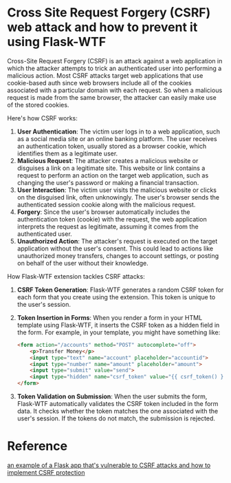 # Cross Site Request Forgery (CSRF) web attack and how to prevent it using Flask-WTF

Cross-Site Request Forgery (CSRF) is an attack against a web application in which the attacker attempts to trick an authenticated user into performing a malicious action. Most CSRF attacks target web applications that use cookie-based auth since web browsers include all of the cookies associated with a particular domain with each request. So when a malicious request is made from the same browser, the attacker can easily make use of the stored cookies.

Here's how CSRF works: 
1. **User Authentication**: The victim user logs in to a web application, such as a social media site or an online banking platform. The user receives an authentication token, usually stored as a browser cookie, which identifies them as a legitimate user.
2. **Malicious Request**: The attacker creates a malicious website or disguises a link on a legitimate site. This website or link contains a request to perform an action on the target web application, such as changing the user's password or making a financial transaction.
3. **User Interaction**: The victim user visits the malicious website or clicks on the disguised link, often unknowingly. The user's browser sends the authenticated session cookie along with the malicious request.
4. **Forgery**: Since the user's browser automatically includes the authentication token (cookie) with the request, the web application interprets the request as legitimate, assuming it comes from the authenticated user.
5. **Unauthorized Action**: The attacker's request is executed on the target application without the user's consent. This could lead to actions like unauthorized money transfers, changes to account settings, or posting on behalf of the user without their knowledge.

How Flask-WTF extension tackles CSRF attacks:
1. **CSRF Token Generation**: Flask-WTF generates a random CSRF token for each form that you create using the extension. This token is unique to the user's session.
2. **Token Insertion in Forms**: When you render a form in your HTML template using Flask-WTF, it inserts the CSRF token as a hidden field in the form. For example, in your template, you might have something like:

    ```HTML
    <form action="/accounts" method="POST" autocomplete="off">
        <p>Transfer Money</p>
        <input type="text" name="account" placeholder="accountid">
        <input type="number" name="amount" placeholder="amount">
        <input type="submit" value="send">
        <input type="hidden" name="csrf_token" value="{{ csrf_token() }}">
    </form>
    ```

3. **Token Validation on Submission**: When the user submits the form, Flask-WTF automatically validates the CSRF token included in the form data. It checks whether the token matches the one associated with the user's session. If the tokens do not match, the submission is rejected.


# Reference
[an example of a Flask app that's vulnerable to CSRF attacks and how to implement CSRF protection](https://testdriven.io/blog/csrf-flask/)
